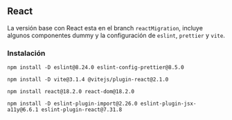 ## React

La versión base con React esta en el branch `reactMigration`, incluye algunos componentes dummy y la configuración de `eslint`, `prettier` y `vite`.

### Instalación

```
npm install -D eslint@8.24.0 eslint-config-prettier@8.5.0

npm install -D vite@3.1.4 @vitejs/plugin-react@2.1.0

npm install react@18.2.0 react-dom@18.2.0

npm install -D eslint-plugin-import@2.26.0 eslint-plugin-jsx-a11y@6.6.1 eslint-plugin-react@7.31.8
```
